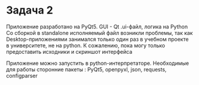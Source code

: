 # Задача 2

Приложение разработано на PyQt5. GUI - Qt .ui-файл, логика на Python
Cо сборкой в standalone исполняемый файл возникли проблемы, так как Desktop-приложениями занимался только один раз в учебном проекте в университете, не на python. К сожалению, пока могу только предоставить исходники и скриншот интерфейса

Приложение можно запустить в python-интерпретаторе. Необходимые для работы сторонние пакеты : PyQt5, openpyxl, json, requests, configparser